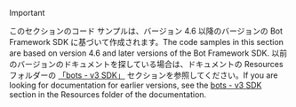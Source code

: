> [!Important]
> <span data-ttu-id="cc614-101">このセクションのコード サンプルは、バージョン 4.6 以降のバージョンの Bot Framework SDK に基づいて作成されます。</span><span class="sxs-lookup"><span data-stu-id="cc614-101">The code samples in this section are based on version 4.6 and later versions of the Bot Framework SDK.</span></span> <span data-ttu-id="cc614-102">以前のバージョンのドキュメントを探している場合は、ドキュメントの Resources フォルダーの [「bots - v3 SDK」](~/resources/bot-v3/bots-overview.md) セクションを参照してください。</span><span class="sxs-lookup"><span data-stu-id="cc614-102">If you are looking for documentation for earlier versions, see the [bots - v3 SDK](~/resources/bot-v3/bots-overview.md) section in the Resources folder of the documentation.</span></span>
